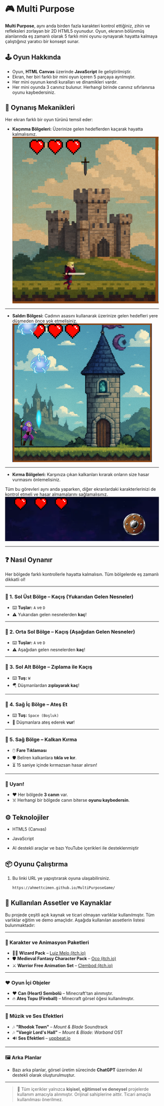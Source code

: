 # 🎮 Multi Purpose

**Multi Purpose**, aynı anda birden fazla karakteri kontrol ettiğiniz, zihin ve refleksleri zorlayan bir 2D HTML5 oyunudur. Oyun, ekranın bölünmüş alanlarında eş zamanlı olarak 5 farklı mini oyunu oynayarak hayatta kalmaya çalıştığınız yaratıcı bir konsept sunar.

## 🕹️ Oyun Hakkında

- Oyun, **HTML Canvas** üzerinde **JavaScript** ile geliştirilmiştir.
- Ekran, her biri farklı bir mini oyun içeren 5 parçaya ayrılmıştır.
- Her mini oyunun kendi kuralları ve dinamikleri vardır.
- Her mini oyunda 3 canınız bulunur. Herhangi birinde canınız sıfırlanırsa oyunu kaybedersiniz.

## 🎯 Oynanış Mekanikleri

Her ekran farklı bir oyun türünü temsil eder:

- **Kaçınma Bölgeleri:** Üzerinize gelen hedeflerden kaçarak hayatta kalmalısınız.
  ![Kaçınma](example/dodge.png)

---

- **Saldırı Bölgesi:** Cadının asasını kullanarak üzerinize gelen hedefleri yere düşmeden önce yok etmelisiniz.
  ![Saldırı](example/attack.png)

---

- **Kırma Bölgeleri:** Karşınıza çıkan kalkanları kırarak onların size hasar vurmasını önlemelisiniz.

Tüm bu görevleri aynı anda yaparken, diğer ekranlardaki karakterlerinizi de kontrol etmeli ve hasar almamalarını sağlamalısınız.
![Kırma](example/break.png)

---

## ❓ Nasıl Oynanır

Her bölgede farklı kontrollerle hayatta kalmalısın. Tüm bölgelerde eş zamanlı dikkatli ol!

---

### 🔹 1. Sol Üst Bölge – Kaçış (Yukarıdan Gelen Nesneler)

- ⌨️ **Tuşlar:** `A` ve `D`
- ⚠️ Yukarıdan gelen nesnelerden **kaç**!

---

### 🔹 2. Orta Sol Bölge – Kaçış (Aşağıdan Gelen Nesneler)

- ⌨️ **Tuşlar:** `A` ve `D`
- ⚠️ Aşağıdan gelen nesnelerden **kaç**!

---

### 🔹 3. Sol Alt Bölge – Zıplama ile Kaçış

- ⌨️ **Tuş:** `W`
- 🪂 Düşmanlardan **zıplayarak kaç**!

---

### 🔹 4. Sağ İç Bölge – Ateş Et

- ⌨️ **Tuş:** `Space (Boşluk)`
- 🎯 Düşmanlara ateş ederek **vur**!

---

### 🔹 5. Sağ Bölge – Kalkan Kırma

- 🖱️ **Fare Tıklaması**
- 🛡️ Beliren kalkanlara **tıkla ve kır**.
- ⏳ 15 saniye içinde kırmazsan hasar alırsın!

---

### 🚨 Uyarı!

- ❤️ Her bölgede **3 canın** var.
- ☠️ Herhangi bir bölgede canın biterse **oyunu kaybedersin**.

## ⚙️ Teknolojiler

- HTML5 (Canvas)
- JavaScript

- AI destekli araçlar ve bazı YouTube içerikleri ile desteklenmiştir

## 📦 Oyunu Çalıştırma

1. Bu linki URL ye yapıştırarak oyuna ulaşabilirsiniz.
   ```bash
   https://ahmettcimen.github.io/MultiPurposeGame/


   ```
 ## 🎨 Kullanılan Assetler ve Kaynaklar

Bu projede çeşitli açık kaynak ve ticari olmayan varlıklar kullanılmıştır. Tüm varlıklar eğitim ve demo amaçlıdır. Aşağıda kullanılan assetlerin listesi bulunmaktadır:

---

### 👾 Karakter ve Animasyon Paketleri

- 🧙‍♂️ **Wizard Pack** – [Luiz Melo (itch.io)](https://luizmelo.itch.io/wizard-pack)  
- 🛡️ **Medieval Fantasy Character Pack** – [Oco (itch.io)](https://oco.itch.io/medieval-fantasy-character-pack)  
- ⚔️ **Warrior Free Animation Set** – [Clembod (itch.io)](https://clembod.itch.io/warrior-free-animation-set?download#google_vignette)

---

### ❤️ Oyun İçi Objeler

- ❤️ **Can (Heart) Sembolü** – Minecraft'tan alınmıştır.  
- 🔥 **Ateş Topu (Fireball)** – Minecraft görsel öğesi kullanılmıştır.

---

### 🎵 Müzik ve Ses Efektleri

- 🎶 **"Rhodok Town"** – *Mount & Blade* Soundtrack  
- 🎶 **"Vaegir Lord's Hall"** – *Mount & Blade: Warband* OST  
- 🔊 **Ses Efektleri** – [uppbeat.io](https://uppbeat.io)

---

### 🖼️ Arka Planlar

- Bazı arka planlar, görsel üretim sürecinde **ChatGPT** üzerinden AI destekli olarak oluşturulmuştur.

---

> 📌 Tüm içerikler yalnızca **kişisel, eğitimsel ve deneysel** projelerde kullanım amacıyla alınmıştır. Orijinal sahiplerine aittir. Ticari amaçla kullanılması önerilmez.

